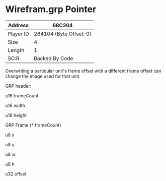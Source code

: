 
#  Wirefram.grp Pointer
Address   | 68C204
----------|-------------
Player ID | 264104 (Byte Offset: 0)
Size 	  | 4
Length 	  | 1
SC:R      | Backed By Code

Overwriting a particular unit's frame offset with a different frame offset can change the image used for that unit.

GRP header:
u16 frameCount
u16 width
u16 height

GRP Frame (* frameCount)
u8 x
u8 y
u8 w
u8 h
u32 offset
